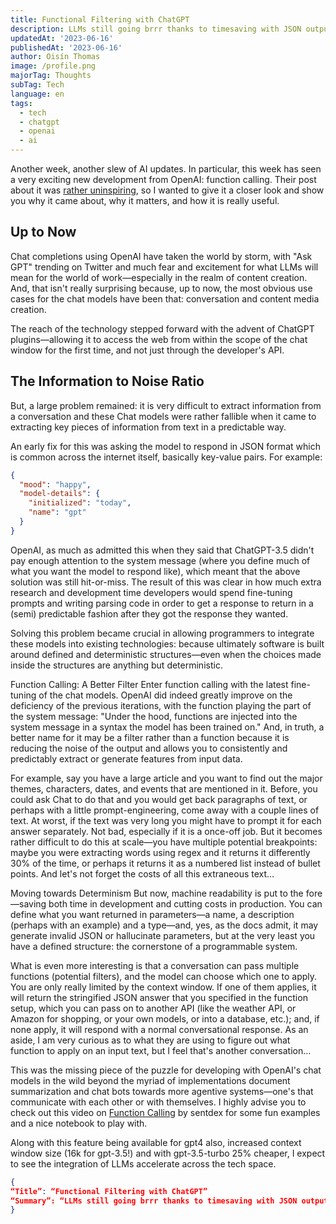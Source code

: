```yaml
---
title: Functional Filtering with ChatGPT
description: LLMs still going brrr thanks to timesaving with JSON outputs
updatedAt: '2023-06-16'
publishedAt: '2023-06-16'
author: Oisín Thomas
image: /profile.png
majorTag: Thoughts
subTag: Tech
language: en
tags:
  - tech
  - chatgpt
  - openai
  - ai
---
```


Another week, another slew of AI updates. In particular, this week has seen a very exciting new development from OpenAI: function calling. Their post about it was [rather uninspiring](https://platform.openai.com/docs/guides/gpt/function-calling), so I wanted to give it a closer look and show you why it came about, why it matters, and how it is really useful.

## Up to Now

Chat completions using OpenAI have taken the world by storm, with "Ask GPT" trending on Twitter and much fear and excitement for what LLMs will mean for the world of work—especially in the realm of content creation. And, that isn't really surprising because, up to now, the most obvious use cases for the chat models have been that: conversation and content media creation.

The reach of the technology stepped forward with the advent of ChatGPT plugins—allowing it to access the web from within the scope of the chat window for the first time, and not just through the developer's API.

## The Information to Noise Ratio

But, a large problem remained: it is very difficult to extract information from a conversation and these Chat models were rather fallible when it came to extracting key pieces of information from text in a predictable way.

An early fix for this was asking the model to respond in JSON format which is common across the internet itself, basically key-value pairs. For example:

```json
{
  "mood": "happy",
  "model-details": {
    "initialized": "today",
    "name": "gpt"
  }
}
```

OpenAI, as much as admitted this when they said that ChatGPT-3.5 didn't pay enough attention to the system message (where you define much of what you want the model to respond like), which meant that the above solution was still hit-or-miss. The result of this was clear in how much extra research and development time developers would spend fine-tuning prompts and writing parsing code in order to get a response to return in a (semi) predictable fashion after they got the response they wanted.

Solving this problem became crucial in allowing programmers to integrate these models into existing technologies: because ultimately software is built around defined and deterministic structures—even when the choices made inside the structures are anything but deterministic.

Function Calling: A Better Filter
Enter function calling with the latest fine-tuning of the chat models. OpenAI did indeed greatly improve on the deficiency of the previous iterations, with the function playing the part of the system message: "Under the hood, functions are injected into the system message in a syntax the model has been trained on." And, in truth, a better name for it may be a filter rather than a function because it is reducing the noise of the output and allows you to consistently and predictably extract or generate features from input data.

For example, say you have a large article and you want to find out the major themes, characters, dates, and events that are mentioned in it. Before, you could ask Chat to do that and you would get back paragraphs of text, or perhaps with a little prompt-engineering, come away with a couple lines of text. At worst, if the text was very long you might have to prompt it for each answer separately. Not bad, especially if it is a once-off job. But it becomes rather difficult to do this at scale—you have multiple potential breakpoints: maybe you were extracting words using regex and it returns it differently 30% of the time, or perhaps it returns it as a numbered list instead of bullet points. And let's not forget the costs of all this extraneous text…

Moving towards Determinism
But now, machine readability is put to the fore—saving both time in development and cutting costs in production. You can define what you want returned in parameters—a name, a description (perhaps with an example) and a type—and, yes, as the docs admit, it may generate invalid JSON or hallucinate parameters, but at the very least you have a defined structure: the cornerstone of a programmable system.

What is even more interesting is that a conversation can pass multiple functions (potential filters), and the model can choose which one to apply. You are only really limited by the context window. If one of them applies, it will return the stringified JSON answer that you specified in the function setup, which you can pass on to another API (like the weather API, or Amazon for shopping, or your own models, or into a database, etc.); and, if none apply, it will respond with a normal conversational response. As an aside, I am very curious as to what they are using to figure out what function to apply on an input text, but I feel that's another conversation…

This was the missing piece of the puzzle for developing with OpenAI's chat models in the wild beyond the myriad of implementations document summarization and chat bots towards more agentive systems—one's that communicate with each other or with themselves. I highly advise you to check out this video on [Function Calling](https://www.youtube.com/watch?v=0lOSvOoF2to) by sentdex for some fun examples and a nice notebook to play with.

Along with this feature being available for gpt4 also, increased context window size (16k for gpt-3.5!) and with gpt-3.5-turbo 25% cheaper, I expect to see the integration of LLMs accelerate across the tech space.

```json
{
“Title”: “Functional Filtering with ChatGPT”
“Summary”: “LLMs still going brrr thanks to timesaving with JSON outputs”,
}
```
